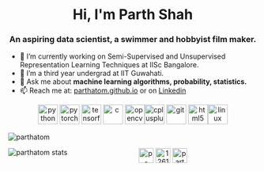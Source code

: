 <!--
**parthatom/parthatom** is a ✨ _special_ ✨ repository because its `README.md` (this file) appears on your GitHub profile.

Here are some ideas to get you started:

- 🔭 I’m currently working on ...
- 🌱 I’m currently learning ...
- 👯 I’m looking to collaborate on ...
- 🤔 I’m looking for help with ...
- 💬 Ask me about ...
- 📫 How to reach me: ...
- 😄 Pronouns: ...
- ⚡ Fun fact: ...
-->
<h1 align="center">Hi, I'm Parth Shah</h1>
<h3 align="center">An aspiring data scientist, a swimmer and hobbyist film maker.</h3>

- 🔭 I’m currently working on Semi-Supervised and Unsupervised Representation Learning Techniques at IISc Bangalore.
- 🌱 I’m a third year undergrad at IIT Guwahati.
- 💬 Ask me about **machine learning algorithms, probability, statistics.**
- 📫 Reach me at: [parthatom.github.io](parthatom.github.io) or on [Linkedin](https://www.linkedin.com/in/p-arth-shah/)

<!-- ### Blogs posts -->
<!-- BLOG-POST-LIST:START -->
<!-- BLOG-POST-LIST:END -->

<p align="center"><img src="https://devicons.github.io/devicon/devicon.git/icons/python/python-original.svg" alt="python" width="40" height="40"/> <img src="https://www.vectorlogo.zone/logos/pytorch/pytorch-icon.svg" alt="pytorch" width="40" height="40"/> <img src="https://www.vectorlogo.zone/logos/tensorflow/tensorflow-icon.svg" alt="tensorflow" width="40" height="40"/> <img src="https://devicons.github.io/devicon/devicon.git/icons/c/c-original.svg" alt="c" width="40" height="40"/> <img src="https://www.vectorlogo.zone/logos/opencv/opencv-icon.svg" alt="opencv" width="40" height="40"/><img src="https://devicons.github.io/devicon/devicon.git/icons/cplusplus/cplusplus-original.svg" alt="cplusplus" width="40" height="40"/> <img src="https://www.vectorlogo.zone/logos/git-scm/git-scm-icon.svg" alt="git" width="40" height="40"/> <img src="https://devicons.github.io/devicon/devicon.git/icons/html5/html5-original-wordmark.svg" alt="html5" width="40" height="40"/><img src="https://devicons.github.io/devicon/devicon.git/icons/linux/linux-original.svg" alt="linux" width="40" height="40"/></p>

<p align="left">&nbsp;<img align="left" src="https://github-readme-stats.vercel.app/api?username=parthatom&show_icons=true&theme=radical" alt="parthatom" /></p>

<p align="left"><img align="left" src="https://github-readme-stats.vercel.app/api/top-langs/?username=parthatom&layout=compact&theme=radical" alt="parthatom stats" /></p>


<p align="center">
<a href="https://linkedin.com/in/p-arth-shah" target="blank"><img align="center" src="https://cdn.jsdelivr.net/npm/simple-icons@3.0.1/icons/linkedin.svg" alt="p-arth-shah" height="30" width="30" /></a>
<a href="https://stackoverflow.com/users/12613339/parth-shah" target="blank"><img align="center" src="https://cdn.jsdelivr.net/npm/simple-icons@3.0.1/icons/stackoverflow.svg" alt="12613339" height="30" width="30" /></a>
<a href="https://www.kaggle.com/parthshxh" target="blank"><img align="center" src="https://cdn.jsdelivr.net/npm/simple-icons@3.0.1/icons/kaggle.svg" alt="parthshxh" height="30" width="30" /></a>
</p>
